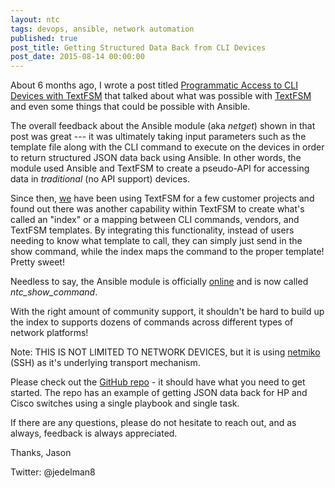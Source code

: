 ```yaml
---
layout: ntc
tags: devops, ansible, network automation
published: true
post_title: Getting Structured Data Back from CLI Devices
post_date: 2015-08-14 00:00:00
---
```


About 6 months ago, I wrote a post titled [Programmatic Access to CLI Devices with TextFSM](/home/programmatic-access-to-cli-devices-with-textfsm) that talked about what was possible with [TextFSM](http://code.google.com/p/textfsm/wiki/TextFSMHowto) and even some things that could be possible with Ansible.

<!--more-->

The overall feedback about the Ansible module (aka *netget*) shown in that post was great --- it was ultimately taking input parameters such as the template file along with the CLI command to execute on the devices in order to return structured JSON data back using Ansible.  In other words, the module used Ansible and TextFSM to create a pseudo-API for accessing data in *traditional* (no API support) devices.

Since then, [we](http://networktocode.com) have been using TextFSM for a few customer projects and found out there was another capability within TextFSM to create what's called an "index" or a mapping between CLI commands, vendors, and TextFSM templates.  By integrating this functionality, instead of users needing to know what template to call, they can simply just send in the show command, while the index maps the command to the proper template!  Pretty sweet!

Needless to say, the Ansible module is officially [online](https://github.com/networktocode/ntc-ansible) and is now called *ntc_show_command*.

With the right amount of community support, it shouldn't be hard to build up the index to supports dozens of commands across different types of network platforms!  

Note: THIS IS NOT LIMITED TO NETWORK DEVICES, but it is using [netmiko](https://github.com/ktbyers/netmiko) (SSH) as it's underlying transport mechanism. 

Please check out the [GitHub repo](https://github.com/networktocode/ntc-ansible) - it should have what you need to get started.  The repo has an example of getting JSON data back for HP and Cisco switches using a single playbook and single task.

If there are any questions, please do not hesitate to reach out, and as always, feedback is always appreciated.

Thanks,
Jason

Twitter: @jedelman8

